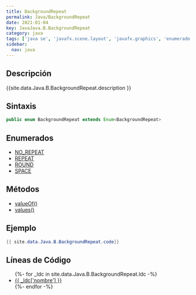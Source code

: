 ```yaml
---
title: BackgroundRepeat
permalink: Java/BackgroundRepeat
date: 2021-01-04
key: JavaJava.B.BackgroundRepeat
category: java
tags: ['java se', 'javafx.scene.layout', 'javafx.graphics', 'enumerado java', 'JavaFX 8.0']
sidebar: 
  nav: java
---
```


## Descripción
{{site.data.Java.B.BackgroundRepeat.description }}

## Sintaxis
~~~java
public enum BackgroundRepeat extends Enum<BackgroundRepeat>
~~~

## Enumerados
* [NO_REPEAT](/Java/BackgroundRepeat/NO_REPEAT)
* [REPEAT](/Java/BackgroundRepeat/REPEAT)
* [ROUND](/Java/BackgroundRepeat/ROUND)
* [SPACE](/Java/BackgroundRepeat/SPACE)

## Métodos
* [valueOf()](/Java/BackgroundRepeat/valueOf)
* [values()](/Java/BackgroundRepeat/values)

## Ejemplo
~~~java
{{ site.data.Java.B.BackgroundRepeat.code}}
~~~

## Líneas de Código
<ul>
{%- for _ldc in site.data.Java.B.BackgroundRepeat.ldc -%}
   <li>
       <a href="{{_ldc['url'] }}">{{ _ldc['nombre'] }}</a>
   </li>
{%- endfor -%}
</ul>
